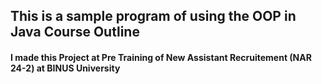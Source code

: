 ## This is a sample program of using the OOP in Java Course Outline

#### I made this Project at Pre Training of New Assistant Recruitement (NAR 24-2) at BINUS University
